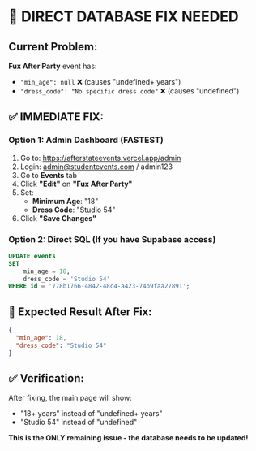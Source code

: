 # 🚨 DIRECT DATABASE FIX NEEDED

## Current Problem:
**Fux After Party** event has:
- `"min_age": null` ❌ (causes "undefined+ years")
- `"dress_code": "No specific dress code"` ❌ (causes "undefined")

## ✅ IMMEDIATE FIX:

### Option 1: Admin Dashboard (FASTEST)
1. Go to: https://afterstateevents.vercel.app/admin
2. Login: admin@studentevents.com / admin123
3. Go to **Events** tab
4. Click **"Edit"** on **"Fux After Party"**
5. Set:
   - **Minimum Age**: "18"
   - **Dress Code**: "Studio 54"
6. Click **"Save Changes"**

### Option 2: Direct SQL (If you have Supabase access)
```sql
UPDATE events 
SET 
    min_age = 18,
    dress_code = 'Studio 54'
WHERE id = '778b1766-4842-48c4-a423-74b9faa27891';
```

## 🎯 Expected Result After Fix:
```json
{
  "min_age": 18,
  "dress_code": "Studio 54"
}
```

## ✅ Verification:
After fixing, the main page will show:
- "18+ years" instead of "undefined+ years"
- "Studio 54" instead of "undefined"

**This is the ONLY remaining issue - the database needs to be updated!**
